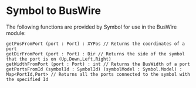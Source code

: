 # Symbol to BusWire

The following functions are provided by Symbol for use in the BusWire module:

```
getPosFromPort (port : Port) : XYPos // Returns the coordinates of a port
getDirFromPort (port : Port) : Dir // Returns the side of the symbol that the port is on (Up,Down,Left,Right)
getWidthFromPort (port : Port) : int // Returns the BusWidth of a port
getPortsFromId (symbolId : SymbolId) (symbolModel : Symbol.Model) : Map<PortId,Port> // Returns all the ports connected to the symbol with the specified Id
```
